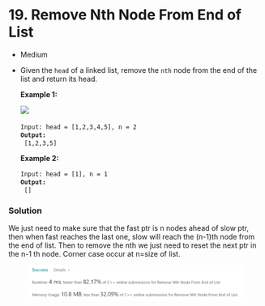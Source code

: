 # 19. Remove Nth Node From End of List

* Medium
*   Given the `head` of a linked list, remove the `nth` node from the end of the list and return its head.

    &#x20;

    **Example 1:**

    ![](https://assets.leetcode.com/uploads/2020/10/03/remove\_ex1.jpg)

    <pre><code>Input: head = [1,2,3,4,5], n = 2
    <strong>Output:
    </strong> [1,2,3,5]</code></pre>

    **Example 2:**

    <pre><code>Input: head = [1], n = 1
    <strong>Output:
    </strong> []</code></pre>



### Solution

We just need to make sure that the fast ptr is n nodes ahead of slow ptr, then when fast reaches the last one, slow will reach the (n-1)th node from the end of list. Then to remove the nth we just need to reset the next ptr in the n-1 th node. Corner case occur at n=size of list.&#x20;

<figure><img src="../.gitbook/assets/image (2).png" alt=""><figcaption></figcaption></figure>
